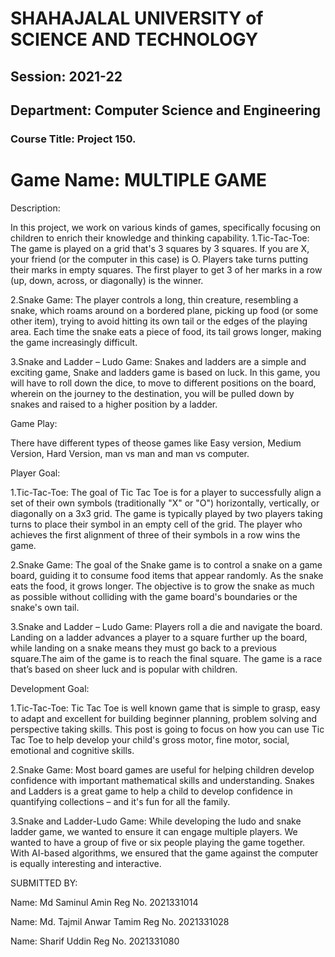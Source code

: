 

# SHAHAJALAL UNIVERSITY of SCIENCE AND TECHNOLOGY

## Session: 2021-22

## Department: Computer Science and Engineering

### Course Title: Project 150.


# Game Name: MULTIPLE GAME

Description:

In this project, we work on various kinds of games, specifically focusing on children to enrich their knowledge and thinking capability. 
1.Tic-Tac-Toe:
The game is played on a grid that's 3 squares by 3 squares. If you are X, your friend (or the computer in this case) is O. Players take turns putting their marks in empty squares. The first player to get 3 of her marks in a row (up, down, across, or diagonally) is the winner.

2.Snake Game:
The player controls a long, thin creature, resembling a snake, which roams around on a bordered plane, picking up food (or some other item), trying to avoid hitting its own tail or the edges of the playing area. Each time the snake eats a piece of food, its tail grows longer, making the game increasingly difficult.

3.Snake and Ladder – Ludo Game: 
Snakes and ladders are a simple and exciting game, Snake and ladders game is based on luck. In this game, you will have to roll down the dice, to move to different positions on the board, wherein on the journey to the destination, you will be pulled down by snakes and raised to a higher position by a ladder.

Game Play:

There have different types of theose games like Easy version, Medium Version, Hard Version, man vs man and man vs computer.


Player Goal:


1.Tic-Tac-Toe:
The goal of Tic Tac Toe is for a player to successfully align a set of their own symbols (traditionally "X" or "O") horizontally, vertically, or diagonally on a 3x3 grid. The game is typically played by two players taking turns to place their symbol in an empty cell of the grid. The player who achieves the first alignment of three of their symbols in a row wins the game.

2.Snake Game:
The goal of the Snake game is to control a snake on a game board, guiding it to consume food items that appear randomly. As the snake eats the food, it grows longer. The objective is to grow the snake as much as possible without colliding with the game board's boundaries or the snake's own tail.

3.Snake and Ladder – Ludo Game:
Players roll a die and navigate the board. Landing on a ladder advances a player to a square further up the board, while landing on a snake means they must go back to a previous square.The aim of the game is to reach the final square. The game is a race that’s based on sheer luck and is popular with children.


Development Goal:

1.Tic-Tac-Toe:
Tic Tac Toe is well known game that is simple to grasp, easy to adapt and excellent for building beginner planning, problem solving and perspective taking skills. This post is going to focus on how you can use Tic Tac Toe to help develop your child's gross motor, fine motor, social, emotional and cognitive skills.

2.Snake Game:
Most board games are useful for helping children develop confidence with important mathematical skills and understanding. Snakes and Ladders is a great game to help a child to develop confidence in quantifying collections – and it's fun for all the family.

3.Snake and Ladder-Ludo Game:
While developing the ludo and snake ladder game, we wanted to ensure it can engage multiple players. We wanted to have a group of five or six people playing the game together. With AI-based algorithms, we ensured that the game against the computer is equally interesting and interactive.

SUBMITTED BY:

Name: Md Saminul Amin
Reg No. 2021331014

Name: Md. Tajmil Anwar Tamim
Reg No. 2021331028	

Name: Sharif Uddin
Reg No. 2021331080
	
